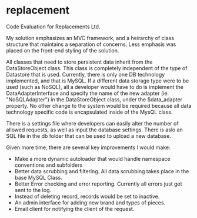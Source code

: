 # replacement
Code Evaluation for Replacements Ltd.

My solution emphasizes an MVC framework, and a heirarchy of class structure that maintains a separation of concerns. Less emphasis was placed on the front-end styling of the solution.

All classes that need to store persistent data inherit from the DataStoreObject class. This class is completely independent of the type of Datastore that is used. Currently, there is only one DB technology implemented, and that is MySQL. If a different data storage type were to be used (such as NoSQL), all a developer would have to do is implement the DataAdapterInterface and specify the name of the new adapter (ie. "NoSQLAdapter") in the DataStoreObject class, under the $data_adapter property. No other change to the system would be required because all data technology specific code is encapsulated inside of the MysQL class.

There is a settings file where developers can easily alter the number of allowed requests, as well as input the database settings. There is aslo an SQL file in the db folder that can be used to upload a new database.

Given more time, there are several key improvements I would make:
 - Make a more dynamic autoloader that would handle namespace conventions and subfolders
 - Better data scrubbing and filtering. All data scrubbing takes place in the base MySQL Class.
 - Better Error checking and error reporting. Currently all errors just get sent to the log.
 - Instead of deleting record, records would be set to inactive.
 - An admin interface for adding new brand and types of pieces.
 - Email client for notifying the client of the request.
 
